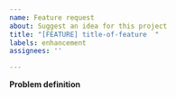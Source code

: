 ```yaml
---
name: Feature request
about: Suggest an idea for this project
title: "[FEATURE] title-of-feature  "
labels: enhancement
assignees: ''

---
```


**Problem definition**
